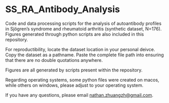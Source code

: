 # SS_RA_Antibody_Analysis
Code and data processing scripts for the analysis of autoantibody profiles in Sjögren’s syndrome and rheumatoid arthritis (synthetic dataset, N=176).
Figures generated through python scripts are also included in this repository. 

For reproductibility, locate the dataset location in your personal deivce. Copy the dataset as a pathname. Paste the complete file path into <file path> ensuring that there are no double quotations anywhere. 

Figures are all generated by scripts present within the repository. 

Regarding operating systems, some python files were created on macos, while others on windows, please adjust to your operating system. 

If you have any questions, please email nathan.zhuangzh@gmail.com. 
